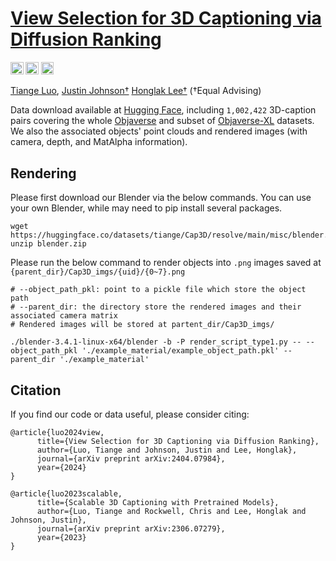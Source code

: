 # [View Selection for 3D Captioning via Diffusion Ranking](http://arxiv.org/abs/2404.07984)

<a href="https://cap3d-um.github.io/"><img src="https://img.shields.io/static/v1?label=Project&message=Website&color=red" height=20.5></a>
<a href="https://arxiv.org/abs/2404.07984"><img src="https://img.shields.io/badge/arXiv-2404.07984-b31b1b.svg" height=20.5></a>
<a href="https://arxiv.org/abs/2306.07279"><img src="https://img.shields.io/badge/arXiv-2306.07279-b31b1b.svg" height=20.5></a>


[Tiange Luo](https://tiangeluo.github.io/), [Justin Johnson†](https://web.eecs.umich.edu/~justincj) [Honglak Lee†](https://web.eecs.umich.edu/~honglak/) (†Equal Advising)

Data download available at [Hugging Face](https://huggingface.co/datasets/tiange/Cap3D), including `1,002,422` 3D-caption pairs covering the whole [Objaverse](https://arxiv.org/abs/2212.08051) and subset of [Objaverse-XL](https://arxiv.org/abs/2307.05663) datasets. We also the associated objects' point clouds and rendered images (with camera, depth, and MatAlpha information).

## Rendering
Please first download our Blender via the below commands. You can use your own Blender, while may need to pip install several packages.
```
wget https://huggingface.co/datasets/tiange/Cap3D/resolve/main/misc/blender.zip
unzip blender.zip
```

Please run the below command to render objects into `.png` images saved at `{parent_dir}/Cap3D_imgs/{uid}/{0~7}.png`
```
# --object_path_pkl: point to a pickle file which store the object path
# --parent_dir: the directory store the rendered images and their associated camera matrix
# Rendered images will be stored at partent_dir/Cap3D_imgs/

./blender-3.4.1-linux-x64/blender -b -P render_script_type1.py -- --object_path_pkl './example_material/example_object_path.pkl' --parent_dir './example_material'
```

## Citation
If you find our code or data useful, please consider citing:
```
@article{luo2024view,
      title={View Selection for 3D Captioning via Diffusion Ranking},
      author={Luo, Tiange and Johnson, Justin and Lee, Honglak},
      journal={arXiv preprint arXiv:2404.07984},
      year={2024}
}

@article{luo2023scalable,
      title={Scalable 3D Captioning with Pretrained Models},
      author={Luo, Tiange and Rockwell, Chris and Lee, Honglak and Johnson, Justin},
      journal={arXiv preprint arXiv:2306.07279},
      year={2023}
}
```
